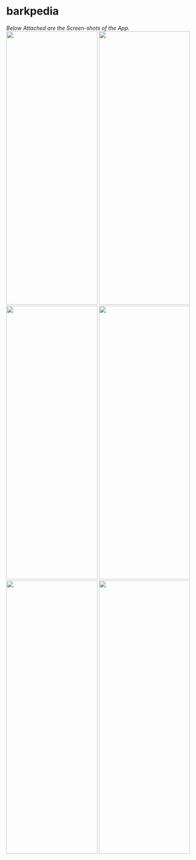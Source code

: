 # barkpedia
*Below Attached are the Screen-shots of the App.*
<img src="https://user-images.githubusercontent.com/90179632/226594894-c694d4c4-bf88-4c9f-9b53-9ef8ec28e215.jpeg"  width="240" height="720">
<img src="https://user-images.githubusercontent.com/90179632/226594903-90dbe77d-d37e-4d5c-a1d5-0021c4c8ffcf.jpeg"  width="240" height="720">
<img src="https://user-images.githubusercontent.com/90179632/226594905-5b724e6a-4010-4c45-a104-5de1e76f7d71.jpeg"  width="240" height="720">
<img src="https://user-images.githubusercontent.com/90179632/226594911-b1f08efa-f980-4e80-af96-98dbac2c9a6a.jpeg"  width="240" height="720">
<img src="https://user-images.githubusercontent.com/90179632/226594917-6eba53dc-624b-49f6-91ed-e42be095e489.jpeg"  width="240" height="720">
<img src="https://user-images.githubusercontent.com/90179632/226594919-5a2e4ba4-b6aa-4f5a-8ee1-0ccd8038b40c.jpeg"  width="240" height="720">
